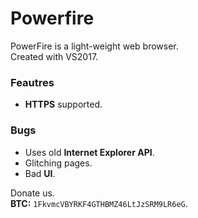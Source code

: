 # Powerfire
PowerFire is a light-weight web browser.<br/>
Created with VS2017.

### Feautres
* **HTTPS** supported.

### Bugs
* Uses old **Internet Explorer API**.
* Glitching pages.
* Bad **UI**.

Donate us. <br/>
**BTC:** `1FkvmcVBYRKF4GTHBMZ46LtJzSRM9LR6eG`.
